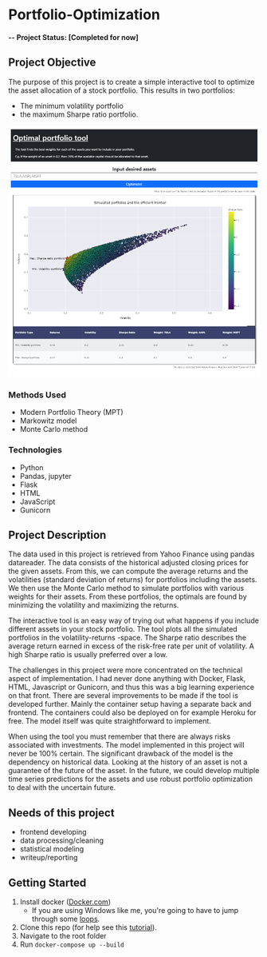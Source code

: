 # Portfolio-Optimization

#### -- Project Status: [Completed for now]

## Project Objective
The purpose of this project is to create a simple interactive tool to optimize the asset allocation of a stock portfolio. This results in two portfolios:
* The minimum volatility portfolio
* the maximum Sharpe ratio portfolio.

<p align="center">
  <img src="Testing%20and%20notebooks/example_fig_2.png" alt="example_fig" width="800"/>
</p>

### Methods Used
* Modern Portfolio Theory (MPT)
* Markowitz model
* Monte Carlo method

### Technologies
* Python
* Pandas, jupyter
* Flask
* HTML
* JavaScript
* Gunicorn

## Project Description

The data used in this project is retrieved from Yahoo Finance using pandas datareader. The data consists of the historical adjusted closing prices for the given assets. From this, we can compute the average returns and the volatilities (standard deviation of returns) for portfolios including the assets. We then use the Monte Carlo method to simulate portfolios with various weights for their assets. From these portfolios, the optimals are found by minimizing the volatility and maximizing the returns.

The interactive tool is an easy way of trying out what happens if you include different assets in your stock portfolio. The tool plots all the simulated portfolios in the volatility-returns -space. The Sharpe ratio describes the average return earned in excess of the risk-free rate per unit of volatility. A high Sharpe ratio is usually preferred over a low. 

The challenges in this project were more concentrated on the technical aspect of implementation. I had never done anything with Docker, Flask, HTML, Javascript or Gunicorn, and thus this was a big learning experience on that front. There are several improvements to be made if the tool is developed further. Mainly the container setup having a separate back and frontend. The containers could also be deployed on for example Heroku for free. The model itself was quite straightforward to implement.

When using the tool you must remember that there are always risks associated with investments. The model implemented in this project will never be 100% certain. The significant drawback of the model is the dependency on historical data. Looking at the history of an asset is not a guarantee of the future of the asset. In the future, we could develop multiple time series predictions for the assets and use robust portfolio optimization to deal with the uncertain future.

## Needs of this project

- frontend developing
- data processing/cleaning
- statistical modeling
- writeup/reporting

## Getting Started
1. Install docker ([Docker.com](https://www.docker.com/products/docker-desktop))
     - If you are using Windows like me, you're going to have to jump through some [loops](https://dockerwebdev.com/tutorials/install-docker/).
2. Clone this repo (for help see this [tutorial](https://help.github.com/articles/cloning-a-repository/)).
3. Navigate to the root folder
4. Run ```docker-compose up --build```
